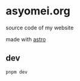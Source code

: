 # asyomei.org
source code of my website

made with [astro](https://astro.build)

## dev
```bash
pnpm dev
```

